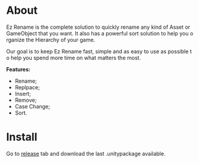 # About

Ez Rename is the complete solution to quickly rename any kind of Asset or GameObject that you want. It also has a powerful sort solution to help you organize the Hierarchy of your game.

Our goal is to keep Ez Rename fast, simple and as easy to use as possible to help you spend more time on what matters the most.

**Features:**

- Rename;
- Replpace;
- Insert;
- Remove;
- Case Change;
- Sort.

# Install

Go to [release](https://github.com/betodeoliveira/ez-rename/releases) tab and download the last .unitypackage available.
